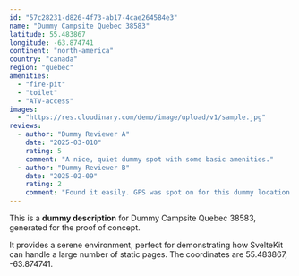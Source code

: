 ```yaml
---
id: "57c28231-d826-4f73-ab17-4cae264584e3"
name: "Dummy Campsite Quebec 38583"
latitude: 55.483867
longitude: -63.874741
continent: "north-america"
country: "canada"
region: "quebec"
amenities:
  - "fire-pit"
  - "toilet"
  - "ATV-access"
images:
  - "https://res.cloudinary.com/demo/image/upload/v1/sample.jpg"
reviews:
  - author: "Dummy Reviewer A"
    date: "2025-03-010"
    rating: 5
    comment: "A nice, quiet dummy spot with some basic amenities."
  - author: "Dummy Reviewer B"
    date: "2025-02-09"
    rating: 2
    comment: "Found it easily. GPS was spot on for this dummy location."
---
```


This is a **dummy description** for Dummy Campsite Quebec 38583, generated for the proof of concept.

It provides a serene environment, perfect for demonstrating how SvelteKit can handle a large number of static pages. The coordinates are 55.483867, -63.874741.
